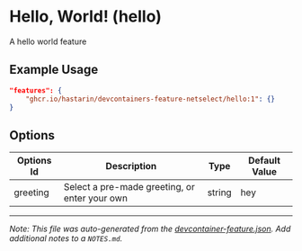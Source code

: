 
# Hello, World! (hello)

A hello world feature

## Example Usage

```json
"features": {
    "ghcr.io/hastarin/devcontainers-feature-netselect/hello:1": {}
}
```

## Options

| Options Id | Description | Type | Default Value |
|-----|-----|-----|-----|
| greeting | Select a pre-made greeting, or enter your own | string | hey |



---

_Note: This file was auto-generated from the [devcontainer-feature.json](https://github.com/hastarin/devcontainers-feature-netselect/blob/main/src/hello/devcontainer-feature.json).  Add additional notes to a `NOTES.md`._
